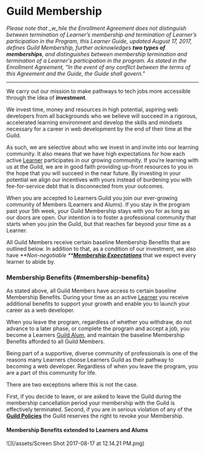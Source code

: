 # Guild Membership

_Please note that \_w\_hile the Enrollment Agreement does not distinguish between termination of Learner’s membership and termination of Learner’s participation in the Program, this Learner Guide, updated August 17, 2017, defines Guild Membership, further acknowledges **two types of memberships**, and distinguishes between membership termination and termination of a Learner's participation in the program. As stated in the Enrollment Agreement, "In the event of any conflict between the terms of this Agreement and the Guide, the Guide shall govern."_

---

We carry out our mission to make pathways to tech jobs more accessible through the idea of **investment**.

We invest time, money and resources in high potential, aspiring web developers from all backgrounds who we believe will succeed in a rigorous, accelerated learning environment and develop the skills and mindsets necessary for a career in web development by the end of their time at the Guild.

As such, we are selective about who we invest in and invite into our learning community. It also means that we have high expectations for how each active [Learner](https://guide.learnersguild.org/GLOSSARY.html#learner) participates in our growing community. If you’re learning with us at the Guild, we are in good faith providing up-front resources to you in the hope that you will succeed in the near future. By investing in your potential we align our incentives with yours instead of burdening you with fee-for-service debt that is disconnected from your outcomes.

When you are accepted to Learners Guild you join our ever-growing community of Members \(Learners and Alums\). If you stay in the program past your 5th week, your Guild Membership stays with you for as long as our doors are open. Our intention is to foster a professional community that starts when you join the Guild, but that reaches far beyond your time as a Learner.

All Guild Members receive certain baseline Membership Benefits that are outlined below. In addition to that, as a condition of our investment, we also have _**Non-negotiable **_[_**Membership Expectations**_](/General/Membership/membership-expectations.md) that we expect every learner to abide by.

### Membership Benefits {#membership-benefits}

As stated above, all Guild Members have access to certain baseline Membership Benefits. During your time as an active [Learner](https://guide.learnersguild.org/GLOSSARY.html#learner) you receive additional benefits to support your growth and enable you to launch your career as a web developer.

When you leave the program, regardless of whether you withdraw, do not advance to a later phase, or complete the program and accept a job, you become a Learners [Guild Alum](https://guide.learnersguild.org/GLOSSARY.html#alum), and maintain the baseline Membership Benefits afforded to all Guild Members.

Being part of a supportive, diverse community of professionals is one of the reasons many Learners choose Learners Guild as their pathway to becoming a web developer. Regardless of when you leave the program, you are a part of this community for life. 

There are two exceptions where this is not the case.

First, if you decide to leave, or are asked to leave the Guild during the membership cancellation period your membership with the Guild is effectively terminated. Second, if you are in serious violation of any of the [**Guild Policies**](//Policies/README.md) the Guild reserves the right to revoke your Membership.

#### Membership Benefits extended to Learners and Alums 

![](/assets/Screen Shot 2017-08-17 at 12.14.21 PM.png)

